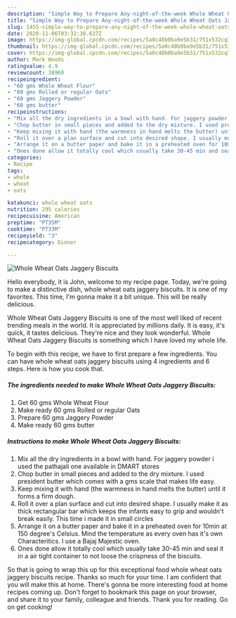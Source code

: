 ```yaml
---
description: "Simple Way to Prepare Any-night-of-the-week Whole Wheat Oats Jaggery Biscuits"
title: "Simple Way to Prepare Any-night-of-the-week Whole Wheat Oats Jaggery Biscuits"
slug: 1455-simple-way-to-prepare-any-night-of-the-week-whole-wheat-oats-jaggery-biscuits
date: 2020-11-06T03:32:38.637Z
image: https://img-global.cpcdn.com/recipes/5a0c48b0ba9e5b31/751x532cq70/whole-wheat-oats-jaggery-biscuits-recipe-main-photo.jpg
thumbnail: https://img-global.cpcdn.com/recipes/5a0c48b0ba9e5b31/751x532cq70/whole-wheat-oats-jaggery-biscuits-recipe-main-photo.jpg
cover: https://img-global.cpcdn.com/recipes/5a0c48b0ba9e5b31/751x532cq70/whole-wheat-oats-jaggery-biscuits-recipe-main-photo.jpg
author: Mark Woods
ratingvalue: 4.9
reviewcount: 38960
recipeingredient:
- "60 gms Whole Wheat Flour"
- "60 gms Rolled or regular Oats"
- "60 gms Jaggery Powder"
- "60 gms butter"
recipeinstructions:
- "Mix all the dry ingredients in a bowl with hand. For jaggery powder i used the pathajali one available in DMART stores"
- "Chop butter in small pieces and added to the dry mixture. I used president butter which comes with a gms scale that makes life easy."
- "Keep mixing it with hand (the warmness in hand melts the butter) until it forms a firm dough."
- "Roll it over a plan surface and cut into desired shape. I usually make it as thick rectangular bar which keeps the infants easy to grip and wouldn&#39;t break easily. This time i made it in small circles"
- "Arrange it on a butter paper and bake it in a preheated oven for 10min at 150 degree&#39;s Celsius. Mind the temperature as every oven has it&#39;s own Characteritics. I use a Bajaj Majestic oven."
- "Ones done allow it totally cool which usually take 30-45 min and seal it in a air tight container to not loose the crispness of the biscuits."
categories:
- Recipe
tags:
- whole
- wheat
- oats

katakunci: whole wheat oats 
nutrition: 295 calories
recipecuisine: American
preptime: "PT35M"
cooktime: "PT33M"
recipeyield: "3"
recipecategory: Dinner

---
```



![Whole Wheat Oats Jaggery Biscuits](https://img-global.cpcdn.com/recipes/5a0c48b0ba9e5b31/751x532cq70/whole-wheat-oats-jaggery-biscuits-recipe-main-photo.jpg)

Hello everybody, it is John, welcome to my recipe page. Today, we're going to make a distinctive dish, whole wheat oats jaggery biscuits. It is one of my favorites. This time, I'm gonna make it a bit unique. This will be really delicious.



Whole Wheat Oats Jaggery Biscuits is one of the most well liked of recent trending meals in the world. It is appreciated by millions daily. It is easy, it's quick, it tastes delicious. They're nice and they look wonderful. Whole Wheat Oats Jaggery Biscuits is something which I have loved my whole life.


To begin with this recipe, we have to first prepare a few ingredients. You can have whole wheat oats jaggery biscuits using 4 ingredients and 6 steps. Here is how you cook that.

<!--inarticleads1-->

##### The ingredients needed to make Whole Wheat Oats Jaggery Biscuits:

1. Get 60 gms Whole Wheat Flour
1. Make ready 60 gms Rolled or regular Oats
1. Prepare 60 gms Jaggery Powder
1. Make ready 60 gms butter




<!--inarticleads2-->

##### Instructions to make Whole Wheat Oats Jaggery Biscuits:

1. Mix all the dry ingredients in a bowl with hand. For jaggery powder i used the pathajali one available in DMART stores
1. Chop butter in small pieces and added to the dry mixture. I used president butter which comes with a gms scale that makes life easy.
1. Keep mixing it with hand (the warmness in hand melts the butter) until it forms a firm dough.
1. Roll it over a plan surface and cut into desired shape. I usually make it as thick rectangular bar which keeps the infants easy to grip and wouldn&#39;t break easily. This time i made it in small circles
1. Arrange it on a butter paper and bake it in a preheated oven for 10min at 150 degree&#39;s Celsius. Mind the temperature as every oven has it&#39;s own Characteritics. I use a Bajaj Majestic oven.
1. Ones done allow it totally cool which usually take 30-45 min and seal it in a air tight container to not loose the crispness of the biscuits.




So that is going to wrap this up for this exceptional food whole wheat oats jaggery biscuits recipe. Thanks so much for your time. I am confident that you will make this at home. There's gonna be more interesting food at home recipes coming up. Don't forget to bookmark this page on your browser, and share it to your family, colleague and friends. Thank you for reading. Go on get cooking!
